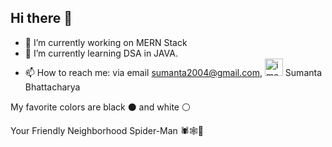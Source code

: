 ## Hi there 👋

<!--
**SumantaBhattacharya/SumantaBhattacharya** is a ✨ _special_ ✨ repository because its `README.md` (this file) appears on your GitHub profile.
-->
<!--
Here are some ideas to get you started:
-->

- 🔭 I’m currently working on MERN Stack
- 🌱 I’m currently learning DSA in JAVA.
- 📫 How to reach me: via email sumanta2004@gmail.com, <img width="29" height="28" alt="image" src="https://github.com/user-attachments/assets/531b144e-36ab-4f67-9343-f85b853d6fe5" /> Sumanta Bhattacharya

My favorite colors are black ⚫ and white ⚪

Your Friendly Neighborhood Spider-Man 🕷️🕸️🕺 
